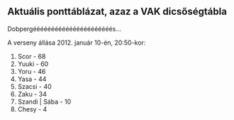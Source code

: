 ## Aktuális ponttáblázat, azaz a VAK dicsőségtábla

Dobpergéééééééééééééééééééééés...

A verseny állása 2012. január 10-én, 20:50-kor:

1. Scor - 68
2. Yuuki - 60
3. Yoru - 46
4. Yasa - 44
5. Szacsi - 40
6. Zaku - 34
7. Szandi | Sába - 10
8. Chesy - 4
